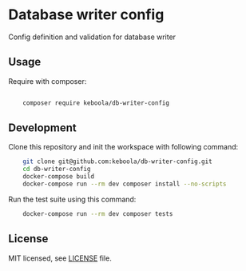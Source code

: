 # Database writer config
Config definition and validation for database writer

## Usage
Require with composer:

```bash

    composer require keboola/db-writer-config

```

## Development

Clone this repository and init the workspace with following command:
```bash
    git clone git@github.com:keboola/db-writer-config.git
    cd db-writer-config
    docker-compose build
    docker-compose run --rm dev composer install --no-scripts
```

Run the test suite using this command:
```bash
    docker-compose run --rm dev composer tests
```

## License

MIT licensed, see [LICENSE](./LICENSE) file.